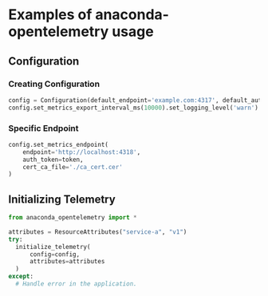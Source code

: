 # Examples of anaconda-opentelemetry usage

## Configuration
### Creating Configuration
```python
config = Configuration(default_endpoint='example.com:4317', default_auth_token=token)
config.set_metrics_export_interval_ms(10000).set_logging_level('warn')
```
### Specific Endpoint
```python
config.set_metrics_endpoint(
    endpoint='http://localhost:4318',
    auth_token=token,
    cert_ca_file='./ca_cert.cer'
)
```


## Initializing Telemetry
```python
from anaconda_opentelemetry import *

attributes = ResourceAttributes("service-a", "v1")
try:
  initialize_telemetry(
      config=config,
      attributes=attributes
  )
except:
  # Handle error in the application.
```